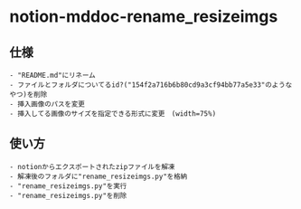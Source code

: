 # notion-mddoc-rename_resizeimgs

## 仕様
```
- "README.md"にリネーム
- ファイルとフォルダについてるid?("154f2a716b6b80cd9a3cf94bb77a5e33"のようなやつ)を削除
- 挿入画像のパスを変更
- 挿入してる画像のサイズを指定できる形式に変更　(width=75%)
```

## 使い方
```
- notionからエクスポートされたzipファイルを解凍
- 解凍後のフォルダに"rename_resizeimgs.py"を格納
- "rename_resizeimgs.py"を実行
- "rename_resizeimgs.py"を削除
```
